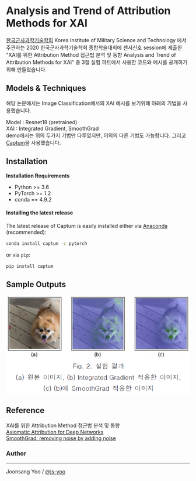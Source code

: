 # Analysis and Trend of Attribution Methods for XAI   
   
[한국군사과학기술학회](http://www.kimst.or.kr/) Korea Institute of Military Science and Technology  에서 주관하는 2020 한국군사과학기술학회 종합학술대회에 센서신호 session에 제출한 "XAI를 위한 Attribution Method 접근법 분석 및 동향 Analysis and Trend of Attribution Methods for XAI" 중 3절 실험 파트에서 사용한 코드와 예시를 공개하기 위해 만들었습니다.

## Models & Techniques
해당 논문에서는 Image Classification에서의 XAI 예시를 보기위해 아래의 기법을 사용했습니다.   

Model : Resnet18 (pretrained)   
XAI : Integrated Gradient, SmoothGrad    
demo에서는 위의 두가지 기법만 다루었지만, 이외의 다른 기법도 가능합니다.
그리고 [Captum](https://github.com/pytorch/captum)을 사용했습니다.
    
## Installation

**Installation Requirements**
- Python >= 3.6
- PyTorch >= 1.2
- conda == 4.9.2

#### Installing the latest release

The latest release of Captum is easily installed either via
[Anaconda](https://www.anaconda.com/distribution/#download-section) (recommended):
```bash
conda install captum -c pytorch
```
or via `pip`:
```bash
pip install captum
```

## Sample Outputs
![sample.png](./sample.png)

## Reference
XAI를 위한 Attribution Method 접근법 분석 및 동향    
[Axiomatic Attribution for Deep Networks](https://arxiv.org/abs/1703.01365)   
[SmoothGrad: removing noise by adding noise](https://arxiv.org/abs/1706.03825)   

### Author
----------
Joonsang Yoo / [@js-yoo](https://github.com/js-yoo)
